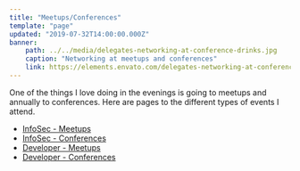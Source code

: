 ```yaml
---
title: "Meetups/Conferences"
template: "page"
updated: "2019-07-32T14:00:00.000Z"
banner:
    path: ../../media/delegates-networking-at-conference-drinks.jpg
    caption: "Networking at meetups and conferences"
    link: https://elements.envato.com/delegates-networking-at-conference-drinks-PJX2DZ7
---
```


One of the things I love doing in the evenings is going to meetups and annually to conferences.
Here are pages to the different types of events I attend.

- [InfoSec - Meetups](/pages/events/security-meetups)
- [InfoSec - Conferences](/pages/events/security-conferences)
- [Developer - Meetups](/pages/events/developer-meetups)
- [Developer - Conferences](/pages/events/developer-conferences)
